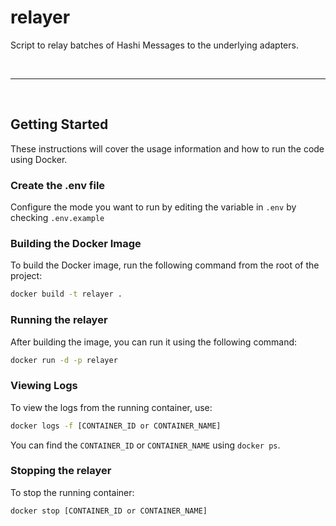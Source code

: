 # relayer

Script to relay batches of Hashi Messages to the underlying adapters.

&nbsp;

---

&nbsp;

## Getting Started

These instructions will cover the usage information and how to run the code using Docker.

### Create the .env file

Configure the mode you want to run by editing the variable in `.env` by checking `.env.example`

### Building the Docker Image

To build the Docker image, run the following command from the root of the project:

```sh
docker build -t relayer .
```

### Running the relayer

After building the image, you can run it using the following command:

```sh
docker run -d -p relayer
```

### Viewing Logs

To view the logs from the running container, use:

```sh
docker logs -f [CONTAINER_ID or CONTAINER_NAME]
```

You can find the `CONTAINER_ID` or `CONTAINER_NAME` using `docker ps`.

### Stopping the relayer

To stop the running container:

```sh
docker stop [CONTAINER_ID or CONTAINER_NAME]
```
